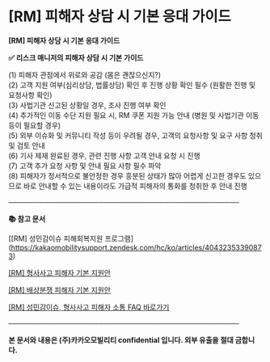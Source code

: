 # [RM] 피해자 상담 시 기본 응대 가이드

**[RM] 피해자 상담 시 기본 응대 가이드**

**✅ 리스크 매니저의 피해자 상담 시 기본 가이드**

(1) 피해자 관점에서 위로와 공감 (몸은 괜찮으신지?)  
(2) 고객 지원 여부(심리상담, 법률상담) 확인 후 진행 상황 확인 필수 (원활한 진행 및 요청사항 확인)  
(3) 사법기관 신고된 상황일 경우, 조사 진행 여부 확인   
(4) 추가적인 이동 수단 지원 필요 시, RM 쿠폰 지원 가능 안내 (병원 및 사법기관 이동 등이 필요할 경우)  
(5) 외부 이슈화 및 커뮤니티 작성 등이 우려될 경우, 고객의 요청사항 및 요구 사항 청취 및 검토 안내  
(6) 기사 제재 완료된 경우, 관련 진행 사항 고객 안내 요청 시 진행  
(7) 고객 추가 요청 사항 및 안내 필요 사항 필수 파악  
(8) 피해자가 정서적으로 불안정한 경우 흥분된 상태가 많아 어렵게 신고한 경우도 있으므로 바로 안내할 수 있는 내용이라도 가급적 피해자의 통화를 청취한 후 안내 진행

──────────────────────────────────────────────

**📚 참고 문서**

[[](https://kakaomobilitysupport.zendesk.com/hc/ko/articles/40432353390873)[RM] 성민감이슈 피해회복지원 프로그램](https://kakaomobilitysupport.zendesk.com/hc/ko/articles/40432353390873)

[[RM] 형사사고 피해자 기본 지원안](https://kakaomobilitysupport.zendesk.com/hc/ko/articles/40482957671577)

[[RM] 배상분쟁 피해자 기본 지원안](https://kakaomobilitysupport.zendesk.com/hc/ko/articles/40717919011225)

[[RM] 성민감이슈, 형사사고 피해자 소통 FAQ 바로가기](https://kakaomobilitysupport.zendesk.com/hc/ko/sections/39995774557721--RM-%EC%84%B1%EB%AF%BC%EA%B0%90%EC%9D%B4%EC%8A%88-%ED%98%95%EC%82%AC%EC%82%AC%EA%B3%A0-%ED%94%BC%ED%95%B4%EC%9E%90-%EC%86%8C%ED%86%B5-FAQ)

──────────────────────────────────────────────

**본 문서와 내용은 (주)카카오모빌리티 confidential 입니다. 외부 유출을 절대 금합니다.**